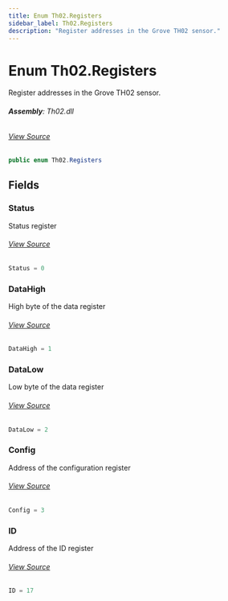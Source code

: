 ```yaml
---
title: Enum Th02.Registers
sidebar_label: Th02.Registers
description: "Register addresses in the Grove TH02 sensor."
---
```

# Enum Th02.Registers
Register addresses in the Grove TH02 sensor.

###### **Assembly**: Th02.dll
###### [View Source](https://github.com/WildernessLabs/Meadow.Foundation.git/blob/develop/Source/Meadow.Foundation.Peripherals/Sensors.Atmospheric.Th02/Driver/Th02.Enums.cs#L23)
```csharp title="Declaration"
public enum Th02.Registers
```
## Fields
### Status
Status register
###### [View Source](https://github.com/WildernessLabs/Meadow.Foundation.git/blob/develop/Source/Meadow.Foundation.Peripherals/Sensors.Atmospheric.Th02/Driver/Th02.Enums.cs#L28)
```csharp title="Declaration"
Status = 0
```
### DataHigh
High byte of the data register
###### [View Source](https://github.com/WildernessLabs/Meadow.Foundation.git/blob/develop/Source/Meadow.Foundation.Peripherals/Sensors.Atmospheric.Th02/Driver/Th02.Enums.cs#L32)
```csharp title="Declaration"
DataHigh = 1
```
### DataLow
Low byte of the data register
###### [View Source](https://github.com/WildernessLabs/Meadow.Foundation.git/blob/develop/Source/Meadow.Foundation.Peripherals/Sensors.Atmospheric.Th02/Driver/Th02.Enums.cs#L36)
```csharp title="Declaration"
DataLow = 2
```
### Config
Address of the configuration register
###### [View Source](https://github.com/WildernessLabs/Meadow.Foundation.git/blob/develop/Source/Meadow.Foundation.Peripherals/Sensors.Atmospheric.Th02/Driver/Th02.Enums.cs#L40)
```csharp title="Declaration"
Config = 3
```
### ID
Address of the ID register
###### [View Source](https://github.com/WildernessLabs/Meadow.Foundation.git/blob/develop/Source/Meadow.Foundation.Peripherals/Sensors.Atmospheric.Th02/Driver/Th02.Enums.cs#L44)
```csharp title="Declaration"
ID = 17
```
